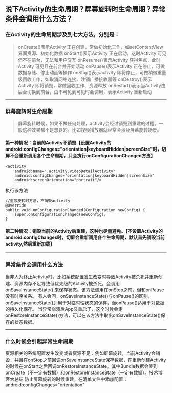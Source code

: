 ## 说下Activity的生命周期？屏幕旋转时生命周期？异常条件会调用什么方法？

### 在Activity的生命周期涉及到七大方法，分别是：
>onCreate()表示Activity 正在创建，常做初始化工作，如setContentView界面资源、初始化数据
onStart()表示Activity 正在启动，这时Activity 可见但不在前台，无法和用户交互
onResume()表示Activity 获得焦点，此时Activity 可见且在前台并开始活动
onPause()表示Activity 正在停止，可做 数据存储、停止动画等操作
onStop()表示activity 即将停止，可做稍微重量级回收工作，如取消网络连接、注销广播接收器等
onDestroy()表示Activity 即将销毁，常做回收工作、资源释放
onRestart()表示当Activity由后台切换到前台，由不可见到可见时会调用，表示Activity 重新启动

---
### 屏幕旋转时生命周期
> 屏幕旋转时候，如果不做任何处理，activity会经过销毁到重建的过程。一般这种效果都不是想要的。比如视频播放器就经常会涉及屏幕旋转场景。

#### 第一种情况：当前的Activity不销毁【设置Activity的android:configChanges="orientation|keyboardHidden|screenSize"时，切屏不会重新调用各个生命周期，只会执行onConfigurationChanged方法】
```
<activity
    android:name=".activity.VideoDetailActivity"
    android:configChanges="orientation|keyboardHidden|screenSize"
    android:screenOrientation="portrait"/>
```

执行该方法
```
//重写旋转时方法，不销毁activity
@Override
public void onConfigurationChanged(Configuration newConfig) {
	super.onConfigurationChanged(newConfig);
}
```

#### 第二种情况：销毁当前的Activity后重建，这种也尽量避免。【不设置Activity的android:configChanges时，切屏会重新调用各个生命周期，默认首先销毁当前activity,然后重新加载】

---
### 异常条件会调用什么方法

当非人为终止Activity时，比如系统配置发生改变时导致Activity被杀死并重新创建、资源内存不足导致低优先级的Activity被杀死，会调用 onSavaInstanceState() 来保存状态。该方法调用在onStop之前，但和onPause没有时序关系。
有人会问，onSaveInstanceState()与onPause()的区别，onSaveInstanceState()适用于对临时性状态的保存，而onPause()适用于对数据的持久化保存。
当异常崩溃后App又重启了，这个时候会走onRestoreInstanceState()方法，可以在该方法中取出onSaveInstanceState()保存的状态数据。

---
### 什么时候会引起异常生命周期

资源相关的系统配置发生改变或者资源不足：例如屏幕旋转，当前Activity会销毁，并且在onStop之前回调onSaveInstanceState保存数据，在重新创建Activity的时候在onStart之后回调onRestoreInstanceState。其中Bundle数据会传到onCreate（不一定有数据）和onRestoreInstanceState（一定有数据）。技术博客大总结
防止屏幕旋转的时候重建，在清单文件中添加配置：android:configChanges="orientation"
